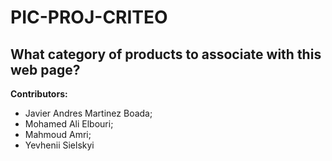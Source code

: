 # PIC-PROJ-CRITEO

## What category of products to associate with this web page?

**Contributors:**
- Javier Andres Martinez Boada;
- Mohamed Ali Elbouri;
- Mahmoud Amri;
- Yevhenii Sielskyi
